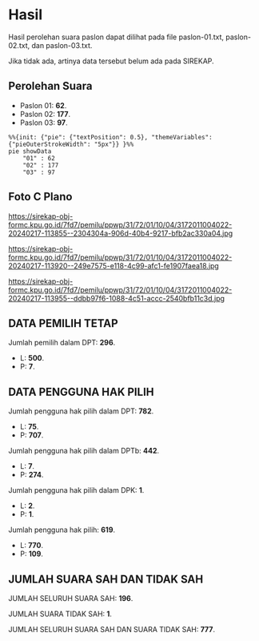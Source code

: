 # Hasil

Hasil perolehan suara paslon dapat dilihat pada file paslon-01.txt, paslon-02.txt, dan paslon-03.txt.

Jika tidak ada, artinya data tersebut belum ada pada SIREKAP.

## Perolehan Suara

 * Paslon 01: **62**.
 * Paslon 02: **177**.
 * Paslon 03: **97**.

```mermaid
%%{init: {"pie": {"textPosition": 0.5}, "themeVariables": {"pieOuterStrokeWidth": "5px"}} }%%
pie showData
    "01" : 62
    "02" : 177
    "03" : 97
```
## Foto C Plano

https://sirekap-obj-formc.kpu.go.id/7fd7/pemilu/ppwp/31/72/01/10/04/3172011004022-20240217-113855--2304304a-906d-40b4-9217-bfb2ac330a04.jpg

https://sirekap-obj-formc.kpu.go.id/7fd7/pemilu/ppwp/31/72/01/10/04/3172011004022-20240217-113920--249e7575-e118-4c99-afc1-fe1907faea18.jpg

https://sirekap-obj-formc.kpu.go.id/7fd7/pemilu/ppwp/31/72/01/10/04/3172011004022-20240217-113955--ddbb97f6-1088-4c51-accc-2540bfb11c3d.jpg

## DATA PEMILIH TETAP

Jumlah pemilih dalam DPT: **296**.
 * L: **500**.
 * P: **7**.

## DATA PENGGUNA HAK PILIH

Jumlah pengguna hak pilih dalam DPT: **782**.
 * L: **75**.
 * P: **707**.

Jumlah pengguna hak pilih dalam DPTb: **442**.
 * L: **7**.
 * P: **274**.

Jumlah pengguna hak pilih dalam DPK: **1**.
 * L: **2**.
 * P: **1**.

Jumlah pengguna hak pilih: **619**.
 * L: **770**.
 * P: **109**.

## JUMLAH SUARA SAH DAN TIDAK SAH

JUMLAH SELURUH SUARA SAH: **196**.

JUMLAH SUARA TIDAK SAH: **1**.

JUMLAH SELURUH SUARA SAH DAN SUARA TIDAK SAH: **777**.
